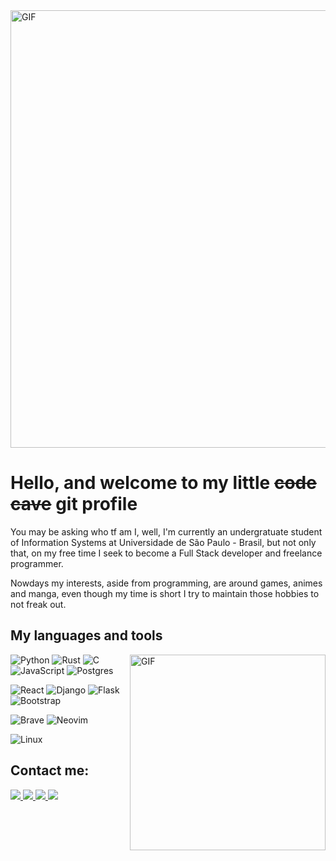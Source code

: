 <img hight="300" width="700" alt="GIF" align="center" src="https://i.imgur.com/6QNkc3F.gif">

# Hello, and welcome to my little <s>code cave</s> git profile 

You may be asking who tf am I, well, I'm currently an undergratuate student of Information Systems at Universidade de São Paulo - Brasil, but not only that, on my free time I seek to become a Full Stack developer and freelance programmer.

Nowdays my interests, aside from programming, are around games, animes and manga, even though my time is short I try to maintain those hobbies to not freak out.

## My languages and tools

<div>
<p align="left">
<img hight="400" width="313" alt="GIF" align="right" src="https://thumbs.gfycat.com/SolidImaginaryHoiho-max-1mb.gif">

![Python](https://img.shields.io/badge/python-3670A0?style=for-the-badge&logo=python&logoColor=ffdd54)
![Rust](https://img.shields.io/badge/rust-%23000000.svg?style=for-the-badge&logo=rust&logoColor=white)
![C](https://img.shields.io/badge/c-%2300599C.svg?style=for-the-badge&logo=c&logoColor=white) 
![JavaScript](https://img.shields.io/badge/javascript-%23323330.svg?style=for-the-badge&logo=javascript&logoColor=%23F7DF1E)
![Postgres](https://img.shields.io/badge/postgres-%23316192.svg?style=for-the-badge&logo=postgresql&logoColor=white)
  
![React](https://img.shields.io/badge/React-20232A?style=for-the-badge&logo=react&logoColor=61DAFB)
![Django](https://img.shields.io/badge/django-%23092E20.svg?style=for-the-badge&logo=django&logoColor=white)
![Flask](https://img.shields.io/badge/flask-%23000.svg?style=for-the-badge&logo=flask&logoColor=white)
![Bootstrap](https://img.shields.io/badge/bootstrap-%23563D7C.svg?style=for-the-badge&logo=bootstrap&logoColor=white)

![Brave](https://img.shields.io/badge/Brave-FB542B?style=for-the-badge&logo=Brave&logoColor=white)
![Neovim](https://img.shields.io/badge/NeoVim-%2357A143.svg?&style=for-the-badge&logo=neovim&logoColor=white)

![Linux](https://img.shields.io/badge/Linux-FCC624?style=for-the-badge&logo=linux&logoColor=black)  
</p>
</div>

## Contact me:


<a href="mailto:silmarjr2@gmail.com">
<img src="https://img.shields.io/badge/Gmail-D14836?style=for-the-badge&logo=gmail&logoColor=white">
</a>


<a href="mailto:silmar.junior@usp.br">
  <img src="https://img.shields.io/badge/Institutional_Gmail-D14836?style=for-the-badge&logo=gmail&logoColor=black">
</a>

<a href="https://www.instagram.com/silmar.silvajunior/">
  <img src="https://img.shields.io/badge/Instagram-%23E4405F.svg?style=for-the-badge&logo=Instagram&logoColor=white">
</a>


<a href="https://www.linkedin.com/in/silmar-junior-2837811a7/">
  <img src="https://img.shields.io/badge/linkedin-%230077B5.svg?style=for-the-badge&logo=linkedin&logoColor=white">
</a>


